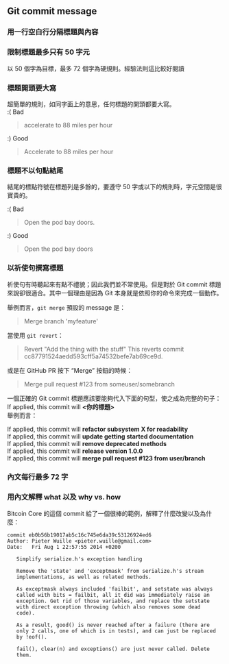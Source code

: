 ##  Git commit message

### 用一行空白行分隔標題與內容
### 限制標題最多只有 50 字元
 以 50 個字為目標，最多 72 個字為硬規則。經驗法則這比較好閱讀
### 標題開頭要大寫
超簡單的規則，如同字面上的意思，任何標題的開頭都要大寫。  
:( Bad  
> accelerate to 88 miles per hour  

:) Good  
> Accelerate to 88 miles per hour  

### 標題不以句點結尾
結尾的標點符號在標題列是多餘的，要遵守 50 字或以下的規則時，字元空間是很寶貴的。

:( Bad  
> Open the pod bay doors. 

:) Good  
> Open the pod bay doors  

### 以祈使句撰寫標題
祈使句有時聽起來有點不禮貌；因此我們並不常使用。但是對於 Git commit 標題來說卻很適合。其中一個理由是因為 Git 本身就是依照你的命令來完成一個動作。

舉例而言，`git merge` 預設的 message 是：
> Merge branch 'myfeature'

當使用 `git revert`：
> Revert "Add the thing with the stuff"
> This reverts commit cc87791524aedd593cff5a74532befe7ab69ce9d.

或是在 GitHub PR 按下 “Merge” 按鈕的時候：
> Merge pull request #123 from someuser/somebranch

一個正確的 Git commit 標題應該要能夠代入下面的句型，使之成為完整的句子：  
If applied, this commit will **<你的標題>**  
舉例而言：  

If applied, this commit will **refactor subsystem X for readability**  
If applied, this commit will **update getting started documentation**  
If applied, this commit will **remove deprecated methods**  
If applied, this commit will **release version 1.0.0**  
If applied, this commit will **merge pull request #123 from user/branch**  

### 內文每行最多 72 字
### 用內文解釋 what 以及 why vs. how

Bitcoin Core 的這個 commit 給了一個很棒的範例，解釋了什麼改變以及為什麼：
```
commit eb0b56b19017ab5c16c745e6da39c53126924ed6
Author: Pieter Wuille <pieter.wuille@gmail.com>
Date:   Fri Aug 1 22:57:55 2014 +0200
 
   Simplify serialize.h's exception handling
 
   Remove the 'state' and 'exceptmask' from serialize.h's stream
   implementations, as well as related methods.
 
   As exceptmask always included 'failbit', and setstate was always
   called with bits = failbit, all it did was immediately raise an
   exception. Get rid of those variables, and replace the setstate
   with direct exception throwing (which also removes some dead
   code).
 
   As a result, good() is never reached after a failure (there are
   only 2 calls, one of which is in tests), and can just be replaced
   by !eof().
 
   fail(), clear(n) and exceptions() are just never called. Delete
   them.
```